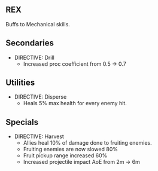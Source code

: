 ## REX

Buffs to Mechanical skills.

## Secondaries

- DIRECTIVE: Drill
	- Increased proc coefficient from 0.5 -> 0.7
	
## Utilities

- DIRECTIVE: Disperse
	- Heals 5% max health for every enemy hit.
	
## Specials

- DIRECTIVE: Harvest
	- Allies heal 10% of damage done to fruiting enemies.
	- Fruiting enemies are now slowed 80%
	- Fruit pickup range increased 60%
	- Increased projectile impact AoE from 2m -> 6m